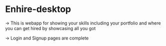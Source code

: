# Enhire-desktop
-> This is webapp for showing your skills including your portfolio and where you can get hired by showcasing all you got

-> Login and Signup pages are complete
